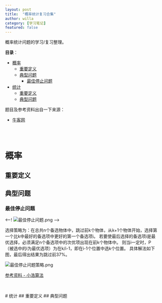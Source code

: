 ```yaml
---
layout: post
title:  "概率统计复习合集"
author: willa
category: [学习笔记]
featured: false
---
```


概率统计问题的学习/复习整理。

__目录__：
- [概率](#--)
  * [重要定义](#----)
  * [典型问题](#----)
    + [最佳停止问题](#------)
- [统计](#--)
  * [重要定义](#-----1)
  * [典型问题](#-----1)


题目及参考资料出自一下来源：
- [牛客网](https://www.nowcoder.com/tutorial/95/b53cf42a963e4f25aacae2251e8efaf8)
<br/>
<br/>

# 概率
## 重要定义
## 典型问题
### 最佳停止问题

<--! ![最佳停止问题.png](https://i.loli.net/2020/09/22/XHd3peYbvqsZVJE.png) -->

选择策略为：在总共n个备选物体中，跳过前k个物体，从k+1个物体开始，选择第一个比k中最好的备选项中更好的第一个备选项i。
若要使最后选择的备选项i是最优选择，必须满足n个备选项中的次优项出现在前k个物体中。
则当i一定时，P（被选中的i为最优选项）为在k/i-1，即在i-1个位置中选k个位置。
具体解法如下图，最后得出结果为跳过前37%。

![最佳停止问题策略.png](https://i.loli.net/2020/09/22/M2dpmaDgjvXiOx1.png)

[参考资料 - 小浩算法](https://blog.csdn.net/weixin_40446252/article/details/106798964?utm_medium=distribute.pc_relevant.none-task-blog-title-3&spm=1001.2101.3001.4242)

<br/>
<br/>
# 统计
## 重要定义
## 典型问题
